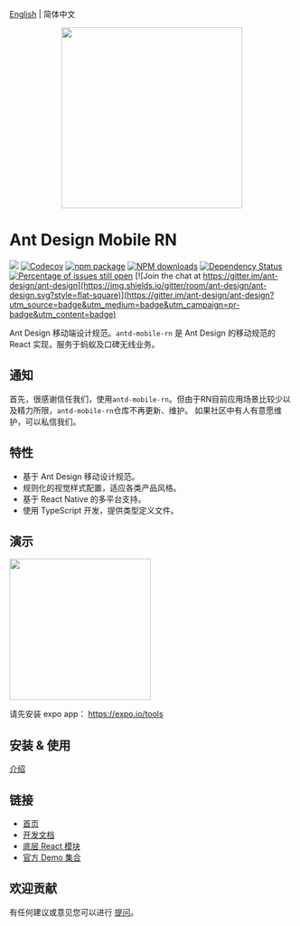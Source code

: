 [English](./README.md) | 简体中文

<p align="center">
  <a href="http://rn.mobile.ant.design">
    <img width="320" src="https://zos.alipayobjects.com/rmsportal/wIjMDnsrDoPPcIV.png">
  </a>
</p>

# Ant Design Mobile RN
[![](https://img.shields.io/travis/ant-design/ant-design-mobile-rn.svg?style=flat-square)](https://travis-ci.org/ant-design/ant-design-mobile-rn)
[![Codecov](https://img.shields.io/codecov/c/github/ant-design/ant-design-mobile-rn.svg?style=flat-square)](https://codecov.io/gh/ant-design/ant-design-mobile-rn)
[![npm package](https://img.shields.io/npm/v/antd-mobile-rn.svg?style=flat-square)](https://www.npmjs.org/package/antd-mobile-rn)
[![NPM downloads](http://img.shields.io/npm/dm/antd-mobile-rn.svg?style=flat-square)](https://npmjs.org/package/antd-mobile-rn)
[![Dependency Status](https://david-dm.org/ant-design/ant-design-mobile-rn.svg?style=flat-square)](https://david-dm.org/ant-design/ant-design-mobile-rn)
[![Percentage of issues still open](http://isitmaintained.com/badge/open/ant-design/ant-design-mobile-rn.svg)](http://isitmaintained.com/project/ant-design/ant-design-mobile-rn "Percentage of issues still open")
[![Join the chat at https://gitter.im/ant-design/ant-design](https://img.shields.io/gitter/room/ant-design/ant-design.svg?style=flat-square)](https://gitter.im/ant-design/ant-design?utm_source=badge&utm_medium=badge&utm_campaign=pr-badge&utm_content=badge)

Ant Design 移动端设计规范。`antd-mobile-rn` 是 Ant Design 的移动规范的 React 实现，服务于蚂蚁及口碑无线业务。

## 通知

首先，很感谢信任我们，使用`antd-mobile-rn`。但由于RN目前应用场景比较少以及精力所限，`antd-mobile-rn`仓库不再更新、维护。
如果社区中有人有意愿维护，可以私信我们。

## 特性

- 基于 Ant Design 移动设计规范。
- 规则化的视觉样式配置，适应各类产品风格。
- 基于 React Native 的多平台支持。
- 使用 TypeScript 开发，提供类型定义文件。

## 演示

<img width="250" src="https://user-images.githubusercontent.com/1698185/27175806-f0a8a7f0-51f2-11e7-85fb-4b7ea9f89e5b.png" />

请先安装 expo app： https://expo.io/tools

## 安装 & 使用

[介绍](docs/react/introduce.zh-CN.md#安装)

## 链接

- [首页](http://rn.mobile.ant.design)
- [开发文档](development.zh-CN.md)
- [底层 React 模块](http://github.com/react-component)
- [官方 Demo 集合](https://github.com/ant-design/antd-mobile-samples)

## 欢迎贡献

有任何建议或意见您可以进行 [提问](http://github.com/ant-design/ant-design-mobile-rn/issues)。
